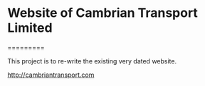 # Website of Cambrian Transport Limited
=========

This project is to re-write the existing very dated website.


http://cambriantransport.com